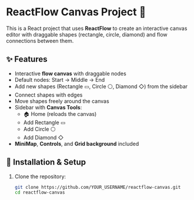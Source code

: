 # ReactFlow Canvas Project 🎨

This is a React project that uses **ReactFlow** to create an interactive canvas editor with draggable shapes (rectangle, circle, diamond) and flow connections between them.  

## ✨ Features
- Interactive **flow canvas** with draggable nodes  
- Default nodes: Start → Middle → End  
- Add new shapes (Rectangle ▭, Circle ⚪, Diamond ◇) from the sidebar  
- Connect shapes with edges  
- Move shapes freely around the canvas  
- Sidebar with **Canvas Tools**:
  - 🏠 Home (reloads the canvas)
  - Add Rectangle ▭
  - Add Circle ⚪
  - Add Diamond ◇
- **MiniMap**, **Controls**, and **Grid background** included  

## 🚀 Installation & Setup

1. Clone the repository:
   ```bash
   git clone https://github.com/YOUR_USERNAME/reactflow-canvas.git
   cd reactflow-canvas
